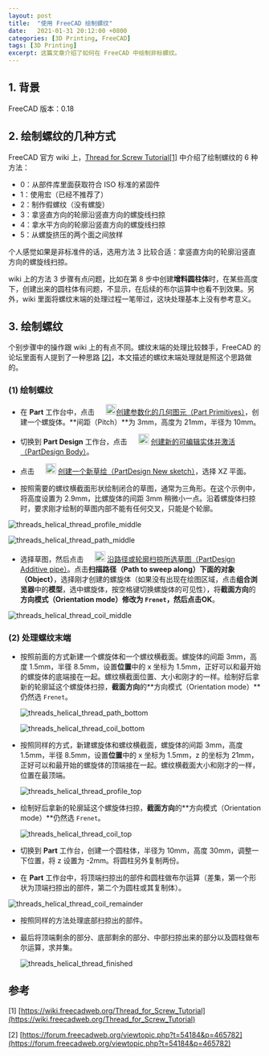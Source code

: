 ```yaml
---
layout: post
title:  "使用 FreeCAD 绘制螺纹"
date:   2021-01-31 20:12:00 +0800
categories: [3D Printing, FreeCAD]
tags: [3D Printing]
excerpt: 这篇文章介绍了如何在 FreeCAD 中绘制非标螺纹。
---
```


## 1. 背景

FreeCAD 版本：0.18

## 2. 绘制螺纹的几种方式

FreeCAD 官方 wiki 上，[Thread for Screw Tutorial[1]](https://wiki.freecadweb.org/Thread_for_Screw_Tutorial) 中介绍了绘制螺纹的 6 种方法：

- 0：从部件库里面获取符合 ISO 标准的紧固件
- 1：使用宏（已经不推荐了）
- 2：制作假螺纹（没有螺旋）
- 3：拿竖直方向的轮廓沿竖直方向的螺旋线扫掠
- 4：拿水平方向的轮廓沿竖直方向的螺旋线扫掠
- 5：从螺旋挤压的两个面之间放样

个人感觉如果是非标准件的话，选用方法 3 比较合适：拿竖直方向的轮廓沿竖直方向的螺旋线扫掠。

wiki 上的方法 3 步骤有点问题，比如在第 8 步中创建**增料圆柱体**时，在某些高度下，创建出来的圆柱体有问题，不显示，在后续的布尔运算中也看不到效果。另外，wiki 里面将螺纹末端的处理过程一笔带过，这块处理基本上没有参考意义。

## 3. 绘制螺纹

个别步骤中的操作跟 wiki 上的有点不同。螺纹末端的处理比较棘手，FreeCAD 的论坛里面有人提到了一种思路 [[2]](https://forum.freecadweb.org/viewtopic.php?t=54184&p=465782)，本文描述的螺纹末端处理就是照这个思路做的。

### (1) 绘制螺纹



- 在 **Part** 工作台中，点击 [<img src="https://wiki.freecadweb.org/images/4/4d/Part_Primitives.svg" alt="Part Primitives.svg" style="max-width: 1378px; height: auto; width: 21px; position: inherit; margin: 0 0 0 18px" />](https://wiki.freecadweb.org/File:Part_Primitives.svg)[创建参数化的几何图元（Part Primitives）](https://wiki.freecadweb.org/Part_Primitives)，创建一个螺旋体。**间距（Pitch）**为 3mm，高度为 21mm，半径为 10mm。

- 切换到 **Part Design** 工作台，点击 [<img src="https://wiki.freecadweb.org/images/1/10/PartDesign_Body.svg" alt="PartDesign Body.svg" style="max-width: 1378px; height: auto; width: 21px; position: inherit; margin: 0 0 0 18px" />](https://wiki.freecadweb.org/File:PartDesign_Body.svg) [创建新的可编辑实体并激活（PartDesign Body）](https://wiki.freecadweb.org/PartDesign_Body)。

- 点击 [<img src="https://wiki.freecadweb.org/images/6/6c/PartDesign_NewSketch.svg" alt="PartDesign NewSketch.svg" style="max-width: 1378px; height: auto; width: 21px; position: inherit; margin: 0 0 0 18px" />](https://wiki.freecadweb.org/File:PartDesign_NewSketch.svg) [创建一个新草绘（PartDesign New sketch）](https://wiki.freecadweb.org/PartDesign_NewSketch)，选择 XZ 平面。
- 按照需要的螺纹横截面形状绘制闭合的草图，通常为三角形。在这个示例中，将高度设置为 2.9mm，比螺旋体的间距 3mm 稍微小一点。沿着螺旋体扫掠时，要求刚才绘制的草图内部不能有任何交叉，只能是个轮廓。

![threads_helical_thread_profile_middle](/assets/img/2021-01-31-make_threaded_part_in_freecad.assets/threads_helical_thread_profile_middle.png)

![threads_helical_thread_path_middle](/assets/img/2021-01-31-make_threaded_part_in_freecad.assets/threads_helical_thread_path_middle.png)

- 选择草图，然后点击 [<img src="https://wiki.freecadweb.org/images/2/20/PartDesign_AdditivePipe.svg" alt="PartDesign AdditivePipe.svg" style="max-width: 1378px; height: auto; width: 21px; position: inherit; margin: 0 0 0 18px" />](https://wiki.freecadweb.org/File:PartDesign_AdditivePipe.svg) [沿路径或轮廓扫掠所选草图（PartDesign Additive pipe）](https://wiki.freecadweb.org/PartDesign_AdditivePipe)。点击**扫描路径（Path to sweep along）**下面的**对象（Object）**，选择刚才创建的螺旋体（如果没有出现在绘图区域，点击**组合浏览器**中的**模型**，选中螺旋体，按空格键切换螺旋体的可见性），将**截面方向**的**方向模式（Orientation mode）**修改为 `Frenet`，然后点击**OK**。

![threads_helical_thread_coil_middle](/assets/img/2021-01-31-make_threaded_part_in_freecad.assets/threads_helical_thread_coil_middle.png)

### (2) 处理螺纹末端

- 按照前面的方式新建一个螺旋体和一个螺纹横截面。螺旋体的间距 3mm，高度 1.5mm，半径 8.5mm，设置**位置**中的 x 坐标为 1.5mm，正好可以和最开始的螺旋体的底端接在一起。螺纹横截面位置、大小和刚才的一样。绘制好后拿新的轮廓延这个螺旋体扫掠，**截面方向**的**方向模式（Orientation mode）**仍然选 `Frenet`。

  ![threads_helical_thread_path_bottom](/assets/img/2021-01-31-make_threaded_part_in_freecad.assets/threads_helical_thread_path_bottom.png)

  ![threads_helical_thread_coil_bottom](/assets/img/2021-01-31-make_threaded_part_in_freecad.assets/threads_helical_thread_coil_bottom.png)

- 按照同样的方式，新建螺旋体和螺纹横截面，螺旋体的间距 3mm，高度 1.5mm，半径 8.5mm，设置**位置**中的 x 坐标为 1.5mm，z 的坐标为 21mm，正好可以和最开始的螺旋体的顶端接在一起。螺纹横截面大小和刚才的一样，位置在最顶端。

  ![threads_helical_thread_profile_top](/assets/img/2021-01-31-make_threaded_part_in_freecad.assets/threads_helical_thread_profile_top.png)

- 绘制好后拿新的轮廓延这个螺旋体扫掠，**截面方向**的**方向模式（Orientation mode）**仍然选 `Frenet`。

  ![threads_helical_thread_coil_top](/assets/img/2021-01-31-make_threaded_part_in_freecad.assets/threads_helical_thread_coil_top.png)

- 切换到 **Part** 工作台，创建一个圆柱体，半径为 10mm，高度 30mm，调整一下位置，将 z 设置为 -2mm。将圆柱另外复制两份。

- 在 **Part** 工作台中，将顶端扫掠出的部件和圆柱做布尔运算（差集，第一个形状为顶端扫掠出的部件，第二个为圆柱或其复制体）。

![threads_helical_thread_coil_remainder](/assets/img/2021-01-31-make_threaded_part_in_freecad.assets/threads_helical_thread_coil_remainder.png)

- 按照同样的方法处理底部扫掠出的部件。

- 最后将顶端剩余的部分、底部剩余的部分、中部扫掠出来的部分以及圆柱做布尔运算，求并集。

  ![threads_helical_thread_finished](/assets/img/2021-01-31-make_threaded_part_in_freecad.assets/threads_helical_thread_finished.png)

## 参考

[1] [https://wiki.freecadweb.org/Thread_for_Screw_Tutorial](https://wiki.freecadweb.org/Thread_for_Screw_Tutorial)

[2] [https://forum.freecadweb.org/viewtopic.php?t=54184&p=465782](https://forum.freecadweb.org/viewtopic.php?t=54184&p=465782)

